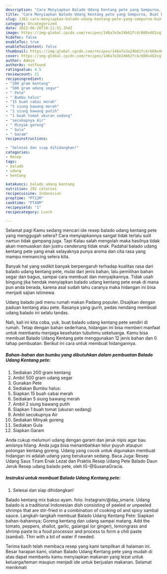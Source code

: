 ```yaml
---
description: "Cara Menyiapkan Balado Udang Kentang pete yang Sempurna, Buat Buka Puasa Enak"
title: "Cara Menyiapkan Balado Udang Kentang pete yang Sempurna, Buat Buka Puasa Enak"
slug: 1361-cara-menyiapkan-balado-udang-kentang-pete-yang-sempurna-buat-buka-puasa-enak
category: Uncategorized
date: 2022-06-26T19:11:51.354Z
image: https://img-global.cpcdn.com/recipes/146a7e3e24b62fc4/680x482cq70/balado-udang-kentang-pete-foto-resep-utama.jpg
hideToc: false
enableToc: true
enableTocContent: false
thumbnail: https://img-global.cpcdn.com/recipes/146a7e3e24b62fc4/680x482cq70/balado-udang-kentang-pete-foto-resep-utama.jpg
cover: https://img-global.cpcdn.com/recipes/146a7e3e24b62fc4/680x482cq70/balado-udang-kentang-pete-foto-resep-utama.jpg
author: Admin
authorAv: notfound
ratingvalue: 4.5
reviewcount: 21
recipeingredient:
- "200 gram kentang"
- "500 gram udang segar"
- " Pete"
- " Bumbu halus"
- "15 buah cabai merah"
- "5 siung bawang merah"
- "2 siung bawang putih"
- "1 buah tomat ukuran sedang"
- "secukupnya Air"
- " Minyak goreng"
- " Gula"
- " Garam"
recipeinstructions:

- "Selesai dan siap dihidangkan!"
categories:
- Resep
tags:
- balado
- udang
- kentang

katakunci: balado udang kentang 
nutrition: 292 calories
recipecuisine: Indonesian
preptime: "PT12M"
cooktime: "PT48M"
recipeyield: "1"
recipecategory: Lunch

---
```



Selamat pagi Kamu sedang mencari ide resep balado udang kentang pete yang menggugah selera? Cara menyiapkannya sangat tidak terlalu sulit namun tidak gampang juga. Tapi Kalau salah mengolah maka hasilnya tidak akan memuaskan dan justru cenderung tidak enak. Padahal balado udang kentang pete yang enak selayaknya punya aroma dan cita rasa yang mampu memancing selera kita.


Banyak hal yang sedikit banyak berpengaruh terhadap kualitas rasa dari balado udang kentang pete, mulai dari jenis bahan, lalu pemilihan bahan segar dan bagus, sampai cara membuat dan menyajikannya. Tidak usah bingung jika hendak menyiapkan balado udang kentang pete enak di mana pun anda berada, karena asal sudah tahu caranya maka hidangan ini bisa menjadi sajian istimewa.

Udang balado jadi menu rumah makan Padang populer. Disajikan dengan paduan kentang atau pete. Rasanya yang gurih, pedas nendang membuat udang balado ini selalu tandas.


Nah, kali ini kita coba, yuk, buat balado udang kentang pete sendiri di rumah. Tetap dengan bahan sederhana, hidangan ini bisa memberi manfaat untuk membantu menjaga kesehatan tubuhmu sekeluarga. Kamu bisa membuat Balado Udang Kentang pete menggunakan 12 jenis bahan dan 0 tahap pembuatan. Berikut ini cara untuk membuat hidangannya.

<!--inarticleads1-->

##### Bahan-bahan dan bumbu yang dibutuhkan dalam pembuatan Balado Udang Kentang pete:

1. Sediakan 200 gram kentang
1. Ambil 500 gram udang segar
1. Gunakan  Pete
1. Sediakan  Bumbu halus:
1. Siapkan 15 buah cabai merah
1. Sediakan 5 siung bawang merah
1. Ambil 2 siung bawang putih
1. Siapkan 1 buah tomat (ukuran sedang)
1. Ambil secukupnya Air
1. Sediakan  Minyak goreng
1. Sediakan  Gula
1. Siapkan  Garam


Anda cukup melumuri udang dengan garam dan jeruk nipis agar bau amisnya hilang. Anda juga bisa menambahkan telur puyuh ataupun potongan kentang goreng. Udang yang cocok untuk digunakan membuat hidangan ini adalah udang yang berukuran sedang. Baca Juga: Resep Udang Saus Tiram Enak Lezat dan Praktis Resep Udang Pete Balado Daun Jeruk⁣ Resep udang balado pete, oleh IG-@SusanaGracia. 

<!--inarticleads2-->

##### Instruksi untuk membuat Balado Udang Kentang pete:


1. Selesai dan siap dihidangkan!

Balado kentang mix bakso ayam. foto: Instagram/@day_smarie. Udang balado is a traditional Indonesian dish consisting of peeled or unpeeled shrimps that are stir-fried in a combination of cooking oil and spicy sambal sauce. Langkah-langkah membuat Balado Udang Kentang Pete: Siapkan bahan-bahannya; Goreng kentang dan udang sampai matang. Add the tomato, peppers, shallot, garlic, galangal (or ginger), lemongrass and shrimp paste to a food processor and process to form a chili paste (sambal). Thin with a bit of water if needed. 

Terima kasih telah membaca resep yang kami tampilkan di halaman ini. Besar harapan kami, olahan Balado Udang Kentang pete yang mudah di atas dapat membantu kamu menyiapkan makanan yang lezat untuk keluarga/teman maupun menjadi ide untuk berjualan makanan. Selamat menikmati
